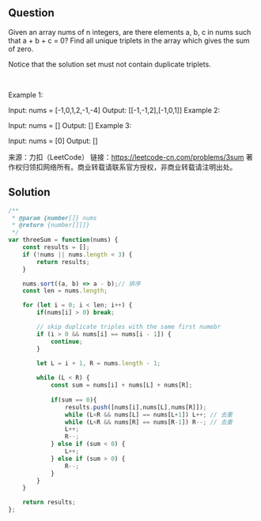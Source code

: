 ## Question
Given an array nums of n integers, are there elements a, b, c in nums such that a + b + c = 0? Find all unique triplets in the array which gives the sum of zero.

Notice that the solution set must not contain duplicate triplets.

 

Example 1:

Input: nums = [-1,0,1,2,-1,-4]
Output: [[-1,-1,2],[-1,0,1]]
Example 2:

Input: nums = []
Output: []
Example 3:

Input: nums = [0]
Output: []

来源：力扣（LeetCode）
链接：https://leetcode-cn.com/problems/3sum
著作权归领扣网络所有。商业转载请联系官方授权，非商业转载请注明出处。

## Solution
```javascript
/**
 * @param {number[]} nums
 * @return {number[][]}
 */
var threeSum = function(nums) {
    const results = [];
    if (!nums || nums.length < 3) {
        return results;
    }

    nums.sort((a, b) => a - b);// 排序
    const len = nums.length;

    for (let i = 0; i < len; i++) {
        if(nums[i] > 0) break;

        // skip duplicate triples with the same first numebr
        if (i > 0 && nums[i] == nums[i - 1]) {
            continue;
        }

        let L = i + 1, R = nums.length - 1;
            
        while (L < R) {
            const sum = nums[i] + nums[L] + nums[R];
            
            if(sum == 0){
                results.push([nums[i],nums[L],nums[R]]);
                while (L<R && nums[L] == nums[L+1]) L++; // 去重
                while (L<R && nums[R] == nums[R-1]) R--; // 去重
                L++;
                R--;
            } else if (sum < 0) {
                L++;
            } else if (sum > 0) {
                R--;
            }
        }            
    }

    return results;
};
```